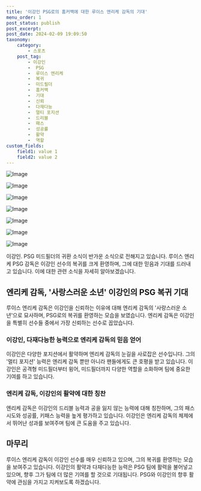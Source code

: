 ```yaml
---
title: '이강인 PSG로의 홈커백에 대한 루이스 엔리케 감독의 기대'
menu_order: 1
post_status: publish
post_excerpt: 
post_date: 2024-02-09 19:09:50
taxonomy:
    category:
        - 스포츠
    post_tag:
        - 이강인
        -  PSG
        -  루이스 엔리케
        -  복귀
        -  미드필더
        -  홈커백
        -  기대
        -  신뢰
        -  다재다능
        -  멀티 포지션
        -  드리블
        -  패스
        -  성공률
        -  활약
        -  역할
custom_fields:
    field1: value 1
    field2: value 2
---
```


![Image](https://imgnews.pstatic.net/image/108/2024/02/09/0003213966_001_20240209162701200.jpg?type=w647)

![Image](https://imgnews.pstatic.net/image/108/2024/02/09/0003213966_002_20240209162701242.jpg?type=w647)

![Image](https://imgnews.pstatic.net/image/108/2024/02/09/0003213966_003_20240209162701267.jpg?type=w647)

![Image](https://imgnews.pstatic.net/image/108/2024/02/09/0003213966_004_20240209162701291.jpg?type=w647)

![Image](https://imgnews.pstatic.net/image/108/2024/02/09/0003213966_005_20240209162701323.jpg?type=w647)

![Image](https://imgnews.pstatic.net/image/108/2024/02/09/0003213966_006_20240209162701336.jpg?type=w647)

![Image](https://imgnews.pstatic.net/image/108/2024/02/09/0003213966_007_20240209162701449.jpg?type=w647)

이강인. PSG 미드필더의 귀환 소식이 반가운 소식으로 전해지고 있습니다. 루이스 엔리케 PSG 감독은 이강인 선수의 복귀를 크게 환영하며, 그에 대한 믿음과 기대를 드러내고 있습니다. 이에 대한 관련 소식을 자세히 알아보겠습니다.
## 엔리케 감독, '사랑스러운 소년' 이강인의 PSG 복귀 기대
루이스 엔리케 감독은 이강인을 신뢰하는 이유에 대해 엔리케 감독의 '사랑스러운 소년'으로 묘사하며, PSG로의 복귀를 환영하는 모습을 보였습니다. 엔리케 감독은 이강인을 특별히 선수들 중에서 가장 신뢰하는 선수로 꼽았습니다.
### 이강인, 다재다능한 능력으로 엔리케 감독의 믿음 얻어
이강인은 다양한 포지션에서 활약하며 엔리케 감독의 눈길을 사로잡은 선수입니다. 그의 '멀티 포지션' 능력은 엔리케 감독 뿐만 아니라 팬들에게도 큰 호평을 받고 있습니다. 이강인은 공격형 미드필더부터 윙어, 미드필더까지 다양한 역할을 소화하며 팀에 중요한 기여를 하고 있습니다.
### 엔리케 감독, 이강인의 활약에 대한 칭찬
엔리케 감독은 이강인의 드리블 능력과 공을 잃지 않는 능력에 대해 칭찬하며, 그의 패스 시도와 성공률, 키패스 능력을 높게 평가하고 있습니다. 이강인은 엔리케 감독의 체제에서 뛰어난 성과를 보여주며 팀에 큰 도움을 주고 있습니다.
## 마무리
루이스 엔리케 감독이 이강인 선수를 매우 신뢰하고 있으며, 그의 복귀를 환영하는 모습을 보여주고 있습니다. 이강인의 활약과 다재다능한 능력은 PSG 팀에 활력을 불어넣고 있으며, 향후 그가 팀에 더 많은 기여를 할 것으로 기대됩니다. PSG와 이강인의 향후 활약에 관심을 가지고 지켜보도록 하겠습니다.
